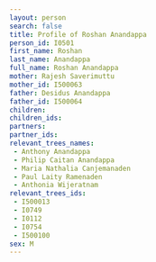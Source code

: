 ```yaml
---
layout: person
search: false
title: Profile of Roshan Anandappa
person_id: I0501
first_name: Roshan
last_name: Anandappa
full_name: Roshan Anandappa
mother: Rajesh Saverimuttu
mother_id: I500063
father: Desidus Anandappa
father_id: I500064
children:
children_ids:
partners:
partner_ids:
relevant_trees_names:
 - Anthony Anandappa
 - Philip Caitan Anandappa
 - Maria Nathalia Canjemanaden
 - Paul Laity Ramenaden
 - Anthonia Wijeratnam
relevant_trees_ids:
 - I500013
 - I0749
 - I0112
 - I0754
 - I500100
sex: M
---
```


